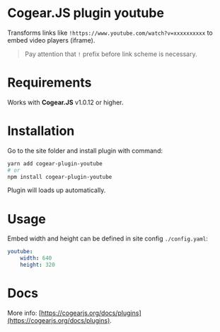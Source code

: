 # Cogear.JS plugin **youtube**

Transforms links like `!https://www.youtube.com/watch?v=xxxxxxxxxx` to embed video players (iframe).

> Pay attention that `!` prefix before link scheme is necessary.

# Requirements

Works with **Cogear.JS** v1.0.12 or higher.

# Installation

Go to the site folder and install plugin with command:
```bash
yarn add cogear-plugin-youtube
# or 
npm install cogear-plugin-youtube
```

Plugin will loads up automatically.

# Usage

Embed width and height can be defined in site config `./config.yaml`:
```yaml
youtube:
	width: 640
	height: 320
```

# Docs

More info: [https://cogearjs.org/docs/plugins](https://cogearjs.org/docs/plugins).